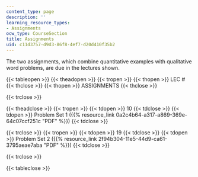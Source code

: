 ```yaml
---
content_type: page
description: ''
learning_resource_types:
- Assignments
ocw_type: CourseSection
title: Assignments
uid: c11d3757-d9d3-86f8-4ef7-d20d410f35b2
---
```


The two assignments, which combine quantitative examples with qualitative word problems, are due in the lectures shown.

{{< tableopen >}}
{{< theadopen >}}
{{< tropen >}}
{{< thopen >}}
LEC #
{{< thclose >}}
{{< thopen >}}
ASSIGNMENTS
{{< thclose >}}

{{< trclose >}}

{{< theadclose >}}
{{< tropen >}}
{{< tdopen >}}
10
{{< tdclose >}}
{{< tdopen >}}
Problem Set 1 ({{% resource_link 0a2c4b64-a317-a869-369e-64c07ccf251c "PDF" %}})
{{< tdclose >}}

{{< trclose >}}
{{< tropen >}}
{{< tdopen >}}
19
{{< tdclose >}}
{{< tdopen >}}
Problem Set 2 ({{% resource_link 2f94b304-11e5-44d9-ca61-3795aeae7aba "PDF" %}})
{{< tdclose >}}

{{< trclose >}}

{{< tableclose >}}